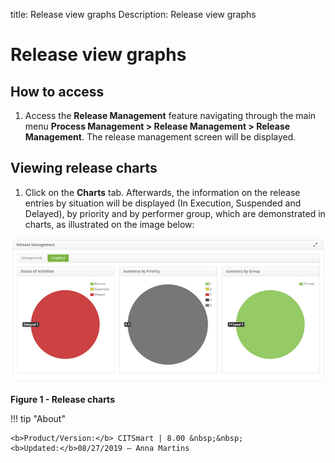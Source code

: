 title: Release view graphs
Description: Release view graphs

# Release view graphs

How to access
-------------

1.  Access the **Release Management** feature navigating through the main
    menu **Process Management > Release Management > Release
    Management**. The release management screen will be displayed.

Viewing release charts
----------------------

1.  Click on the **Charts** tab. Afterwards, the information on the release
    entries by situation will be displayed (In Execution, Suspended and
    Delayed), by priority and by performer group, which are demonstrated in
    charts, as illustrated on the image below:

![figure](images/graph.png)

**Figure 1 - Release charts**


!!! tip "About"

    <b>Product/Version:</b> CITSmart | 8.00 &nbsp;&nbsp;
    <b>Updated:</b>08/27/2019 – Anna Martins
